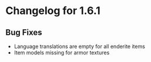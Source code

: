 # Changelog for 1.6.1

## Bug Fixes

- Language translations are empty for all enderite items
- Item models missing for armor textures
